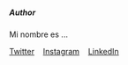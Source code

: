 ##### Author

Mi nombre es ...

[Twitter](http://www.twitter.com "Twitter") 
&nbsp;&nbsp; 
[Instagram](http://www.instagram.com "Instagram")
&nbsp;&nbsp; 
[LinkedIn](http://www.linkedin.com "LinkedIn")
